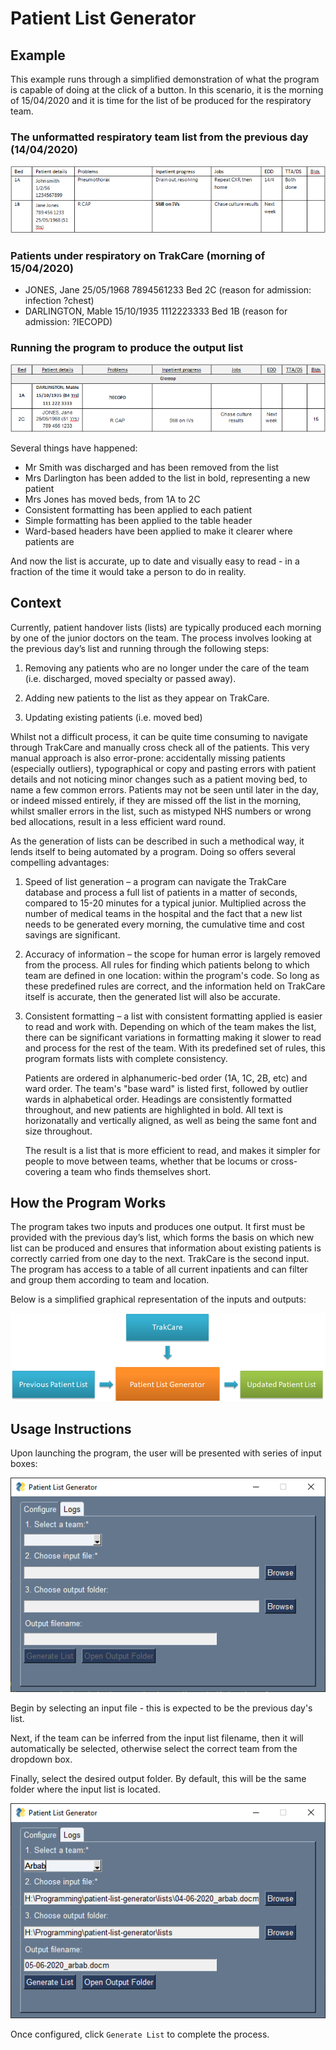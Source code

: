 # Patient List Generator

## Example

This example runs through a simplified demonstration of what the program is capable of doing at the click of a button. In this scenario, it is the morning of 15/04/2020 and it is time for the list of be produced for the respiratory team.

### The unformatted respiratory team list from the previous day (14/04/2020)

![Unformatted input list](https://github.com/mfreeborn/patient-list-generator/blob/master/images/unformatted-list-example.png?raw=true)

### Patients under respiratory on TrakCare (morning of 15/04/2020)

- JONES, Jane 25/05/1968 7894561233 Bed 2C (reason for admission: infection ?chest)
- DARLINGTON, Mable 15/10/1935 1112223333 Bed 1B (reason for admission: ?IECOPD)

### Running the program to produce the output list

![Formatted and updated output list](https://github.com/mfreeborn/patient-list-generator/blob/master/images/formatted-list-example.png?raw=true)

Several things have happened:

- Mr Smith was discharged and has been removed from the list
- Mrs Darlington has been added to the list in bold, representing a new patient
- Mrs Jones has moved beds, from 1A to 2C
- Consistent formatting has been applied to each patient
- Simple formatting has been applied to the table header
- Ward-based headers have been applied to make it clearer where patients are

And now the list is accurate, up to date and visually easy to read - in a fraction of the time it would take a person to do in reality.

## Context

Currently, patient handover lists (lists) are typically produced each morning by one of the junior doctors on the team. The process involves looking at the previous day’s list and running through the following steps:

1. Removing any patients who are no longer under the care of the team (i.e. discharged, moved specialty or passed away).

2. Adding new patients to the list as they appear on TrakCare.

3. Updating existing patients (i.e. moved bed)

Whilst not a difficult process, it can be quite time consuming to navigate through TrakCare and manually cross check all of the patients. This very manual approach is also error-prone: accidentally missing patients (especially outliers), typographical or copy and pasting errors with patient details and not noticing minor changes such as a patient moving bed, to name a few common errors. Patients may not be seen until later in the day, or indeed missed entirely, if they are missed off the list in the morning, whilst smaller errors in the list, such as mistyped NHS numbers or wrong bed allocations, result in a less efficient ward round.

As the generation of lists can be described in such a methodical way, it lends itself to being automated by a program. Doing so offers several compelling advantages:

1. Speed of list generation – a program can navigate the TrakCare database and process a full list of patients in a matter of seconds, compared to 15-20 minutes for a typical junior. Multiplied across the number of medical teams in the hospital and the fact that a new list needs to be generated every morning, the cumulative time and cost savings are significant.

2. Accuracy of information – the scope for human error is largely removed from the process. All rules for finding which patients belong to which team are defined in one location: within the program's code. So long as these predefined rules are correct, and the information held on TrakCare itself is accurate, then the generated list will also be accurate.

3. Consistent formatting – a list with consistent formatting applied is easier to read and work with. Depending on which of the team makes the list, there can be significant variations in formatting making it slower to read and process for the rest of the team. With its predefined set of rules, this program formats lists with complete consistency.

   Patients are ordered in alphanumeric-bed order (1A, 1C, 2B, etc) and ward order. The team's "base ward" is listed first, followed by outlier wards in alphabetical order. Headings are consistently formatted throughout, and new patients are highlighted in bold. All text is horizonatally and vertically aligned, as well as being the same font and size throughout.

   The result is a list that is more efficient to read, and makes it simpler for people to move between teams, whether that be locums or cross-covering a team who finds themselves short.

## How the Program Works

The program takes two inputs and produces one output. It first must be provided with the previous day’s list, which forms the basis on which new list can be produced and ensures that information about existing patients is correctly carried from one day to the next. TrakCare is the second input. The program has access to a table of all current inpatients and can filter and group them according to team and location.

Below is a simplified graphical representation of the inputs and outputs:

![Flow](https://github.com/mfreeborn/patient-list-generator/blob/master/images/patient-list-flow.png?raw=true)

## Usage Instructions

Upon launching the program, the user will be presented with series of input boxes:

![Main Window](https://github.com/mfreeborn/patient-list-generator/blob/master/images/blank-config.png?raw=true)

Begin by selecting an input file - this is expected to be the previous day's list.

Next, if the team can be inferred from the input list filename, then it will automatically be selected, otherwise select the correct team from the dropdown box.

Finally, select the desired output folder. By default, this will be the same folder where the input list is located.

![Main Window](https://github.com/mfreeborn/patient-list-generator/blob/master/images/completed-config.png?raw=true)

Once configured, click `Generate List` to complete the process.
